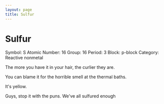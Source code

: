 ```yaml
---
layout: page
title: Sulfur
---
```


# Sulfur
Symbol: S
Atomic Number: 16
Group: 16
Period: 3
Block: p-block
Category: Reactive nonmetal

The more you have it in your hair, the curlier they are.

You can blame it for the horrible smell at the thermal baths.

It's yellow.


Guys, stop it with the puns. We've all sulfured enough
